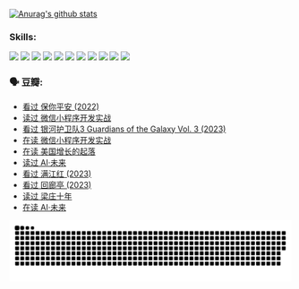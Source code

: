 
[![Anurag's github stats](https://github-readme-stats.vercel.app/api?username=w940853815)](https://github.com/anuraghazra/github-readme-stats)

### Skills:

<code><img height="32" src="https://cdn.jsdelivr.net/npm/simple-icons@v5/icons/python.svg"></code>
<code><img height="32" src="https://cdn.jsdelivr.net/npm/simple-icons@v5/icons/javascript.svg"></code>
<code><img height="32" src="https://cdn.jsdelivr.net/npm/simple-icons@v5/icons/django.svg"></code>
<code><img height="32" src="https://cdn.jsdelivr.net/npm/simple-icons@v5/icons/flask.svg"></code>
<code><img height="32" src="https://cdn.jsdelivr.net/npm/simple-icons@v5/icons/vuetify.svg"></code>
<code><img height="32" src="https://cdn.jsdelivr.net/npm/simple-icons@v5/icons/git.svg"></code>
<code><img height="32" src="https://cdn.jsdelivr.net/npm/simple-icons@v5/icons/docker.svg"></code>
<code><img height="32" src="https://cdn.jsdelivr.net/npm/simple-icons@v5/icons/postgresql.svg"></code>
<code><img height="32" src="https://cdn.jsdelivr.net/npm/simple-icons@v5/icons/elasticsearch.svg"></code>
<code><img height="32" src="https://cdn.jsdelivr.net/npm/simple-icons@v5/icons/macos.svg"></code>
<code><img height="32" src="https://cdn.jsdelivr.net/npm/simple-icons@v5/icons/linux.svg"></code>

### 🗣 豆瓣:

<!-- DOUBAN-ACTIVITIES:START -->
- [看过 保你平安‎ (2022)](https://www.douban.com/people/136069238/status/4239139510/?_i=84412772)
- [读过 微信小程序开发实战](https://www.douban.com/people/136069238/status/4237321528/?_i=84412772)
- [看过 银河护卫队3 Guardians of the Galaxy Vol. 3‎ (2023)](https://www.douban.com/people/136069238/status/4236631849/?_i=84412772)
- [在读 微信小程序开发实战](https://www.douban.com/people/136069238/status/4230177692/?_i=84412772)
- [在读 美国增长的起落](https://www.douban.com/people/136069238/status/4220055912/?_i=84412772)
- [读过 AI·未来](https://www.douban.com/people/136069238/status/4220054171/?_i=84412772)
- [看过 满江红‎ (2023)](https://www.douban.com/people/136069238/status/4219146433/?_i=84412772)
- [看过 回廊亭‎ (2023)](https://www.douban.com/people/136069238/status/4215992758/?_i=84412772)
- [读过 梁庄十年](https://www.douban.com/people/136069238/status/4206664969/?_i=84412772)
- [在读 AI·未来](https://www.douban.com/people/136069238/status/4206653520/?_i=84412772)
<!-- DOUBAN-ACTIVITIES:END -->


![Snake animation](https://raw.githubusercontent.com/w940853815/w940853815/output/github-contribution-grid-snake.svg)

<!--
**w940853815/w940853815** is a ✨ _special_ ✨ repository because its `README.md` (this file) appears on your GitHub profile.

Here are some ideas to get you started:

- 🔭 I’m currently working on ...
- 🌱 I’m currently learning ...
- 👯 I’m looking to collaborate on ...
- 🤔 I’m looking for help with ...
- 💬 Ask me about ...
- 📫 How to reach me: ...
- 😄 Pronouns: ...
- ⚡ Fun fact: ...
-->
